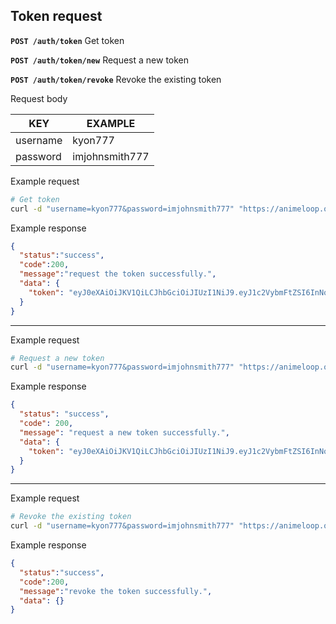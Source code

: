 ## Token request

**`POST /auth/token`** Get token

**`POST /auth/token/new`** Request a new token

**`POST /auth/token/revoke`** Revoke the existing token

Request body

| KEY      | EXAMPLE        |
| -------- | -------------- |
| username | kyon777        |
| password | imjohnsmith777 |

Example request

```bash
# Get token
curl -d "username=kyon777&password=imjohnsmith777" "https://animeloop.org/api/v2/auth/token"
```

Example response

```json
{
  "status":"success",
  "code":200,
  "message":"request the token successfully.",
  "data": {
    "token": "eyJ0eXAiOiJKV1QiLCJhbGciOiJIUzI1NiJ9.eyJ1c2VybmFtZSI6InNoaW5jdXJyeTIifQ.VMZHgDvyqeUHqN6Wg92CvlphdiwNynuOY5ELdFQTY3w"
  }
}
```

----------------------------

Example request

```bash
# Request a new token
curl -d "username=kyon777&password=imjohnsmith777" "https://animeloop.org/api/v2/auth/token/new"
```

Example response

```json
{
  "status": "success",
  "code": 200,
  "message": "request a new token successfully.",
  "data": {
    "token": "eyJ0eXAiOiJKV1QiLCJhbGciOiJIUzI1NiJ9.eyJ1c2VybmFtZSI6InNoaW5jdXJyeTIifQ.VMZHxDvyqeUHaN6Wg92CvlphvicNynuOY5ELdFQTY3w"
  }
}
```

----------------------------

Example request

```bash
# Revoke the existing token
curl -d "username=kyon777&password=imjohnsmith777" "https://animeloop.org/api/v2/auth/token/revoke"
```

Example response

```json
{
  "status":"success",
  "code":200,
  "message":"revoke the token successfully.",
  "data": {}
}
```

